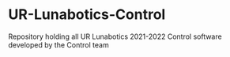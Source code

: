 # UR-Lunabotics-Control
Repository holding all UR Lunabotics 2021-2022  Control software developed by the Control team
